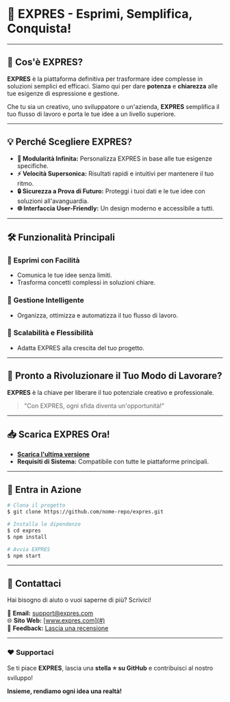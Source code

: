 # 🚀 **EXPRES** - Esprimi, Semplifica, Conquista!  

---

## 🎯 **Cos'è EXPRES?**

**EXPRES** è la piattaforma definitiva per trasformare idee complesse in soluzioni semplici ed efficaci. Siamo qui per dare **potenza** e **chiarezza** alle tue esigenze di espressione e gestione. 

Che tu sia un creativo, uno sviluppatore o un'azienda, **EXPRES** semplifica il tuo flusso di lavoro e porta le tue idee a un livello superiore.

---

## 💡 **Perché Scegliere EXPRES?**

- **🧩 Modularità Infinita:** Personalizza EXPRES in base alle tue esigenze specifiche.
- **⚡ Velocità Supersonica:** Risultati rapidi e intuitivi per mantenere il tuo ritmo.
- **🔒 Sicurezza a Prova di Futuro:** Proteggi i tuoi dati e le tue idee con soluzioni all'avanguardia.
- **🌐 Interfaccia User-Friendly:** Un design moderno e accessibile a tutti.

---

## 🛠️ **Funzionalità Principali**

### 🔹 **Esprimi con Facilità**
  - Comunica le tue idee senza limiti.
  - Trasforma concetti complessi in soluzioni chiare.

### 🔹 **Gestione Intelligente**
  - Organizza, ottimizza e automatizza il tuo flusso di lavoro.

### 🔹 **Scalabilità e Flessibilità**
  - Adatta EXPRES alla crescita del tuo progetto.

---

## 🌟 **Pronto a Rivoluzionare il Tuo Modo di Lavorare?**

**EXPRES** è la chiave per liberare il tuo potenziale creativo e professionale.

> "Con EXPRES, ogni sfida diventa un'opportunità!" 

---

## 📥 **Scarica EXPRES Ora!**

- [**Scarica l'ultima versione**](#) 
- **Requisiti di Sistema:** Compatibile con tutte le piattaforme principali.

---

## 🚀 **Entra in Azione**

```bash
# Clona il progetto
$ git clone https://github.com/nome-repo/expres.git

# Installa le dipendenze
$ cd expres
$ npm install

# Avvia EXPRES
$ npm start
```

---

## 💬 **Contattaci**

Hai bisogno di aiuto o vuoi saperne di più? Scrivici! 

📧 **Email:** support@expres.com  
🌐 **Sito Web:** [www.expres.com](#)  
📝 **Feedback:** [Lascia una recensione](#)

---

### ❤️ **Supportaci**
Se ti piace **EXPRES**, lascia una **stella ⭐ su GitHub** e contribuisci al nostro sviluppo!

**Insieme, rendiamo ogni idea una realtà!**
